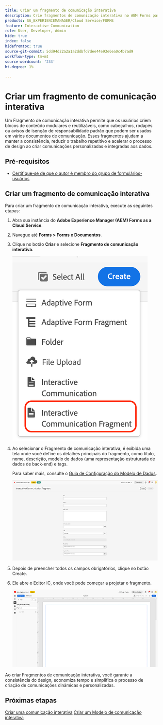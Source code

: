 ```yaml
---
title: Criar um fragmento de comunicação interativa
description: Crie fragmentos de comunicação interativa no AEM Forms para criar blocos de conteúdo modulares e reutilizáveis que garantam consistência, economizem tempo e sejam compatíveis com comunicações personalizadas orientadas por dados.
products: SG_EXPERIENCEMANAGER/Cloud Service/FORMS
feature: Interactive Communication
role: User, Developer, Admin
hide: true
index: false
hidefromtoc: true
source-git-commit: 5dd94d22a2a1a2ddbfd7dee44e93e6ea0c4b7ad9
workflow-type: tm+mt
source-wordcount: '233'
ht-degree: 1%

---
```



# Criar um fragmento de comunicação interativa

Um Fragmento de comunicação interativa permite que os usuários criem blocos de conteúdo modulares e reutilizáveis, como cabeçalhos, rodapés ou avisos de isenção de responsabilidade padrão que podem ser usados em vários documentos de comunicação. Esses fragmentos ajudam a manter a consistência, reduzir o trabalho repetitivo e acelerar o processo de design ao criar comunicações personalizadas e integradas aos dados.

## Pré-requisitos

* [Certifique-se de que o autor é membro do grupo de formulários-usuários](/help/forms/setup-forms-cloud-service.md#configure-users)

## Criar um fragmento de comunicação interativa

Para criar um fragmento de comunicação interativa, execute as seguintes etapas:

1. Abra sua instância do **Adobe Experience Manager (AEM) Forms as a Cloud Service**.
1. Navegue até **Forms > Forms e Documentos**.
1. Clique no botão **Criar** e selecione **Fragmento de comunicação interativa**.

   ![Localizar IC Docu](/help/forms/interactive-communication/assets/fragment.png)

1. Ao selecionar o Fragmento de comunicação interativa, é exibida uma tela onde você define os detalhes principais do fragmento, como título, nome, descrição, modelo de dados (uma representação estruturada de dados de back-end) e tags.

   Para saber mais, consulte o [Guia de Configuração do Modelo de Dados](https://experienceleague.adobe.com/pt-br/docs/experience-manager-cloud-service/content/forms/integrate/use-form-data-model/create-form-data-models).

   ![Localizar IC Docu](/help/forms/interactive-communication/assets/createfrgmnt.png)

1. Depois de preencher todos os campos obrigatórios, clique no botão Create.
1. Ele abre o Editor IC, onde você pode começar a projetar o fragmento.

   ![Localizar IC Docu](/help/forms/interactive-communication/assets/frgmntui.png)

Ao criar Fragmentos de comunicação interativa, você garante a consistência do design, economiza tempo e simplifica o processo de criação de comunicações dinâmicas e personalizadas.

## Próximas etapas

[Criar uma comunicação interativa](/help/forms/interactive-communication/create-interactive-communication.md)
[Criar um Modelo de comunicação interativa](/help/forms/interactive-communication/create-interactive-communication-template.md)
